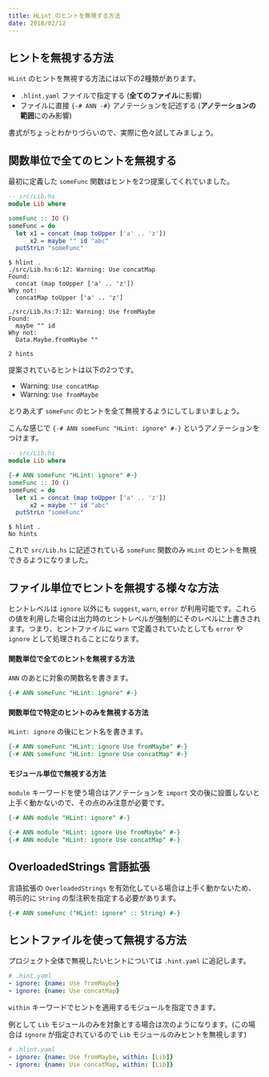 ```yaml
---
title: HLint のヒントを無視する方法
date: 2018/02/12
---
```


## ヒントを無視する方法

`HLint` のヒントを無視する方法には以下の2種類があります。

- `.hlint.yaml` ファイルで指定する (**全てのファイル**に影響)
- ファイルに直接 `{-# ANN -#}` アノテーションを記述する (**アノテーションの範囲**にのみ影響)

書式がちょっとわかりづらいので、実際に色々試してみましょう。

## 関数単位で全てのヒントを無視する

最初に定義した `someFunc` 関数はヒントを2つ提案してくれていました。

```haskell
-- src/Lib.hs
module Lib where

someFunc :: IO ()
someFunc = do
  let x1 = concat (map toUpper ['a' .. 'z'])
      x2 = maybe "" id "abc"
  putStrLn "someFunc"
```

```shell
$ hlint .
./src/Lib.hs:6:12: Warning: Use concatMap
Found:
  concat (map toUpper ['a' .. 'z'])
Why not:
  concatMap toUpper ['a' .. 'z']

./src/Lib.hs:7:12: Warning: Use fromMaybe
Found:
  maybe "" id
Why not:
  Data.Maybe.fromMaybe ""

2 hints
```

提案されているヒントは以下の2つです。

- Warning: `Use concatMap`
- Warning: `Use fromMaybe`

とりあえず `someFunc` のヒントを全て無視するようにしてしまいましょう。

こんな感じで `{-# ANN someFunc "HLint: ignore" #-}` というアノテーションをつけます。

```haskell
-- src/Lib.hs
module Lib where

{-# ANN someFunc "HLint: ignore" #-}
someFunc :: IO ()
someFunc = do
  let x1 = concat (map toUpper ['a' .. 'z'])
      x2 = maybe "" id "abc"
  putStrLn "someFunc"
```

```shell
$ hlint .
No hints
```

これで `src/Lib.hs` に記述されている `someFunc` 関数のみ `HLint` のヒントを無視できるようになりました。

## ファイル単位でヒントを無視する様々な方法

ヒントレベルは `ignore` 以外にも `suggest`, `warn`, `error` が利用可能です。これらの値を利用した場合は出力時のヒントレベルが強制的にそのレベルに上書きされます。つまり、ヒントファイルに `warn` で定義されていたとしても `error` や `ignore` として処理されることになります。

#### 関数単位で全てのヒントを無視する方法

`ANN` のあとに対象の関数名を書きます。

```haskell
{-# ANN someFunc "HLint: ignore" #-}
```

#### 関数単位で特定のヒントのみを無視する方法

`HLint: ignore` の後にヒント名を書きます。

```haskell
{-# ANN someFunc "HLint: ignore Use fromMaybe" #-}
{-# ANN someFunc "HLint: ignore Use concatMap" #-}
```

#### モジュール単位で無視する方法

`module` キーワードを使う場合はアノテーションを `import` 文の後に設置しないと上手く動かないので、その点のみ注意が必要です。

```haskell
{-# ANN module "HLint: ignore" #-}

{-# ANN module "HLint: ignore Use fromMaybe" #-}
{-# ANN module "HLint: ignore Use concatMap" #-}
```

## OverloadedStrings 言語拡張

言語拡張の `OverloadedStrings` を有効化している場合は上手く動かないため、明示的に `String` の型注釈を指定する必要があります。

```haskell
{-# ANN someFunc ("HLint: ignore" :: String) #-}
```

## ヒントファイルを使って無視する方法

プロジェクト全体で無視したいヒントについては `.hint.yaml` に追記します。

```yaml
# .hint.yaml
- ignore: {name: Use fromMaybe}
- ignore: {name: Use concatMap}
```

`within` キーワードでヒントを適用するモジュールを指定できます。

例として `Lib` モジュールのみを対象とする場合は次のようになります。(この場合は `ignore` が指定されているので `Lib` モジュールのみヒントを無視します)

```yaml
# .hlint.yaml
- ignore: {name: Use fromMaybe, within: [Lib]}
- ignore: {name: Use concatMap, within: [Lib]}
```